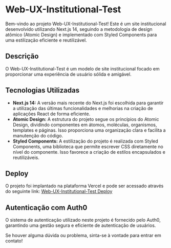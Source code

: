 # Web-UX-Institutional-Test

Bem-vindo ao projeto Web-UX-Institutional-Test! Este é um site institucional desenvolvido utilizando Next.js 14, seguindo a metodologia de design atômico (Atomic Design) e implementado com Styled Components para uma estilização eficiente e reutilizável.

## Descrição

O Web-UX-Institutional-Test é um modelo de site institucional focado em proporcionar uma experiência de usuário sólida e amigável.

## Tecnologias Utilizadas

- **Next.js 14:** A versão mais recente do Next.js foi escolhida para garantir a utilização das últimas funcionalidades e melhorias na criação de aplicações React de forma eficiente.
- **Atomic Design:** A estrutura do projeto segue os princípios do Atomic Design, dividindo componentes em átomos, moléculas, organismos, templates e páginas. Isso proporciona uma organização clara e facilita a manutenção do código.
- **Styled Components:** A estilização do projeto é realizada com Styled Components, uma biblioteca que permite escrever CSS diretamente no nível do componente. Isso favorece a criação de estilos encapsulados e reutilizáveis.

## Deploy

O projeto foi implantado na plataforma Vercel e pode ser acessado através do seguinte link: [Web-UX-Institutional-Test Deploy](ux-institutional.vercel.app)

## Autenticação com Auth0

O sistema de autenticação utilizado neste projeto é fornecido pelo Auth0, garantindo uma gestão segura e eficiente de autenticação de usuários.

Se houver alguma dúvida ou problema, sinta-se à vontade para entrar em contato!

